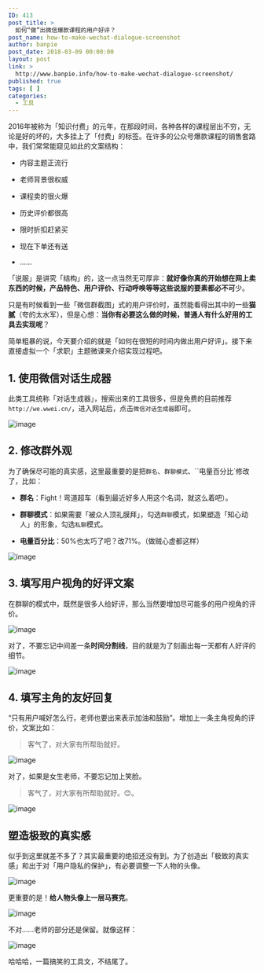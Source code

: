 ```yaml
---
ID: 413
post_title: >
  如何“做”出微信爆款课程的用户好评？
post_name: how-to-make-wechat-dialogue-screenshot
author: banpie
post_date: 2018-03-09 00:00:00
layout: post
link: >
  http://www.banpie.info/how-to-make-wechat-dialogue-screenshot/
published: true
tags: [ ]
categories:
  - 工具
---
```

2016年被称为「知识付费」的元年，在那段时间，各种各样的课程层出不穷，无论是好的坏的，大多挂上了「付费」的标签。在许多的公众号爆款课程的销售套路中，我们常常能窥见如此的文案结构：

*   内容主题正流行

*   老师背景很权威

*   课程卖的很火爆

*   历史评价都很高

*   限时折扣赶紧买

*   现在下单还有送

*   ……

「说服」是讲究「结构」的，这一点当然无可厚非：**就好像你真的开始想在网上卖东西的时候，产品特色、用户评价、行动呼唤等等这些说服的要素都必不可**少。

只是有时候看到一些「微信群截图」式的用户评价时，虽然能看得出其中的一些**猫腻**（夸的太水军），但是心想：**当你有必要这么做的时候，普通人有什么好用的工具去实现呢**？

简单粗暴的说，今天要介绍的就是「如何在很短的时间内做出用户好评」。接下来直接虚拟一个「求职」主题微课来介绍实现过程吧。

## 1\. 使用微信对话生成器

此类工具统称「对话生成器」，搜索出来的工具很多，但是免费的目前推荐`http://we.wwei.cn/`，进入网站后，点击`微信对话生成器`即可。

![image](http://upload-images.jianshu.io/upload_images/1668324-ed8e11858f391e31?imageMogr2/auto-orient/strip%7CimageView2/2/w/1240) 

## 2\. 修改群外观

为了确保尽可能的真实感，这里最重要的是把`群名`、`群聊模式`、``电量百分比`修改了，比如：

*   **群名**：Fight！弯道超车（看到最近好多人用这个名词，就这么着吧）。

*   **群聊模式**：如果需要「被众人顶礼膜拜」，勾选`群聊`模式，如果塑造「知心动人」的形象，勾选`私聊`模式。

*   **电量百分比**：50%也太巧了吧？改71%。（做贼心虚都这样）

![image](http://upload-images.jianshu.io/upload_images/1668324-53a94e2a89dcbdeb?imageMogr2/auto-orient/strip%7CimageView2/2/w/1240) 

## 3\. 填写用户视角的好评文案

在群聊的模式中，既然是很多人给好评，那么当然要增加尽可能多的用户视角的评价。

![image](http://upload-images.jianshu.io/upload_images/1668324-1593a8756c9e0d6e?imageMogr2/auto-orient/strip%7CimageView2/2/w/1240) 

对了，不要忘记中间差一条**时间分割线**，目的就是为了刻画出每一天都有人好评的细节。

![image](http://upload-images.jianshu.io/upload_images/1668324-2b4d23fe76b699ed?imageMogr2/auto-orient/strip%7CimageView2/2/w/1240) 

## 4\. 填写主角的友好回复

“只有用户喊好怎么行，老师也要出来表示加油和鼓励”。增加上一条主角视角的评价，文案比如：

> 客气了，对大家有所帮助就好。

![image](http://upload-images.jianshu.io/upload_images/1668324-ac8bbbb3d4e081a2?imageMogr2/auto-orient/strip%7CimageView2/2/w/1240) 

对了，如果是女生老师，不要忘记加上笑脸。

> 客气了，对大家有所帮助就好。😊。

![image](http://upload-images.jianshu.io/upload_images/1668324-73035a08b56722aa?imageMogr2/auto-orient/strip%7CimageView2/2/w/1240) 

## 塑造极致的真实感

似乎到这里就差不多了？其实最重要的绝招还没有到。为了创造出「极致的真实感」和出于对「用户隐私的保护」，有必要调整一下人物的头像。

![image](http://upload-images.jianshu.io/upload_images/1668324-a24f953db45ad70f?imageMogr2/auto-orient/strip%7CimageView2/2/w/1240) 

更重要的是！**给人物头像上一层马赛克**。

![image](http://upload-images.jianshu.io/upload_images/1668324-1f0409c66c265f5a?imageMogr2/auto-orient/strip%7CimageView2/2/w/1240) 

不对……老师的部分还是保留。就像这样：

![image](http://upload-images.jianshu.io/upload_images/1668324-d7cef34b8db1987a?imageMogr2/auto-orient/strip%7CimageView2/2/w/1240) 

哈哈哈，一篇搞笑的工具文，不结尾了。


